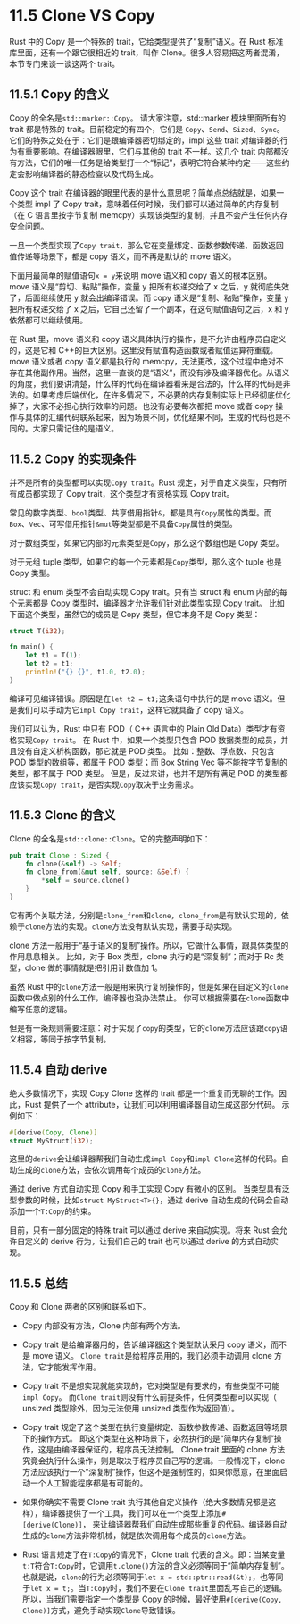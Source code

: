 # 11.5 Clone VS Copy

Rust 中的 Copy 是一个特殊的 trait，它给类型提供了“复制”语义。在 Rust 标准库里面，还有一个跟它很相近的 trait，叫作 Clone。很多人容易把这两者混淆，本节专门来谈一谈这两个 trait。

## 11.5.1 Copy 的含义

Copy 的全名是`std::marker::Copy`。
请大家注意，std::marker 模块里面所有的 trait 都是特殊的 trait。目前稳定的有四个，它们是 `Copy`、`Send`、`Sized`、`Sync`。它们的特殊之处在于：它们是跟编译器密切绑定的，impl 这些 trait 对编译器的行为有重要影响。在编译器眼里，它们与其他的 trait 不一样。这几个 trait 内部都没有方法，它们的唯一任务是给类型打一个“标记”，表明它符合某种约定——这些约定会影响编译器的静态检查以及代码生成。

Copy 这个 trait 在编译器的眼里代表的是什么意思呢？简单点总结就是，如果一个类型 impl 了 Copy trait，意味着任何时候，我们都可以通过简单的内存复制（在 C 语言里按字节复制 memcpy）实现该类型的复制，并且不会产生任何内存安全问题。

一旦一个类型实现了`Copy trait`，那么它在变量绑定、函数参数传递、函数返回值传递等场景下，都是 copy 语义，而不再是默认的 move 语义。

下面用最简单的赋值语句`x = y`来说明 move 语义和 copy 语义的根本区别。move 语义是“剪切、粘贴”操作，变量 y 把所有权递交给了 x 之后，y 就彻底失效了，后面继续使用 y 就会出编译错误。而 copy 语义是“复制、粘贴”操作，变量 y 把所有权递交给了 x 之后，它自己还留了一个副本，在这句赋值语句之后，x 和 y 依然都可以继续使用。

在 Rust 里，move 语义和 copy 语义具体执行的操作，是不允许由程序员自定义的，这是它和 C++的巨大区别。这里没有赋值构造函数或者赋值运算符重载。move 语义或者 copy 语义都是执行的 memcpy，无法更改，这个过程中绝对不存在其他副作用。当然，这里一直谈的是“语义”，而没有涉及编译器优化。从语义的角度，我们要讲清楚，什么样的代码在编译器看来是合法的，什么样的代码是非法的。如果考虑后端优化，在许多情况下，不必要的内存复制实际上已经彻底优化掉了，大家不必担心执行效率的问题。也没有必要每次都把 move 或者 copy 操作与具体的汇编代码联系起来，因为场景不同，优化结果不同，生成的代码也是不同的。大家只需记住的是语义。

## 11.5.2 Copy 的实现条件

并不是所有的类型都可以实现`Copy trait`。Rust 规定，对于自定义类型，只有所有成员都实现了 Copy trait，这个类型才有资格实现 Copy trait。

常见的数字类型、`bool`类型、共享借用指针`&`，都是具有`Copy`属性的类型。而`Box`、`Vec`、可写借用指针`&mut`等类型都是不具备`Copy`属性的类型。

对于数组类型，如果它内部的元素类型是`Copy`，那么这个数组也是 Copy 类型。

对于元组 tuple 类型，如果它的每一个元素都是`Copy`类型，那么这个 tuple 也是 Copy 类型。

struct 和 enum 类型不会自动实现 Copy trait。只有当 struct 和 enum 内部的每个元素都是 Copy 类型时，编译器才允许我们针对此类型实现 Copy trait。
比如下面这个类型，虽然它的成员是 Copy 类型，但它本身不是 Copy 类型：

```rust
struct T(i32);

fn main() {
    let t1 = T(1);
    let t2 = t1;
    println!("{} {}", t1.0, t2.0);
}
```

编译可见编译错误。原因是在`let t2 = t1;`这条语句中执行的是 move 语义。但是我们可以手动为它`impl Copy trait`，这样它就具备了 copy 语义。

我们可以认为，Rust 中只有 POD（ C++ 语言中的 Plain Old Data）类型才有资格实现`Copy trait`。
在 Rust 中，如果一个类型只包含 POD 数据类型的成员，并且没有自定义析构函数，那它就是 POD 类型。
比如：整数、浮点数、只包含 POD 类型的数组等，都属于 POD 类型；而 Box String Vec 等不能按字节复制的类型，都不属于 POD 类型。
但是，反过来讲，也并不是所有满足 POD 的类型都应该实现`Copy trait`，是否实现`Copy`取决于业务需求。

## 11.5.3 Clone 的含义

Clone 的全名是`std::clone::Clone`。它的完整声明如下：

```rust
pub trait Clone : Sized {
    fn clone(&self) -> Self;
    fn clone_from(&mut self, source: &Self) {
        *self = source.clone()
    }
}
```

它有两个关联方法，分别是`clone_from`和`clone`，`clone_from`是有默认实现的，依赖于`clone`方法的实现。`clone`方法没有默认实现，需要手动实现。

clone 方法一般用于“基于语义的复制”操作。所以，它做什么事情，跟具体类型的作用息息相关。
比如，对于 Box 类型，clone 执行的是“深复制”；而对于 Rc 类型，clone 做的事情就是把引用计数值加 1。

虽然 Rust 中的`clone`方法一般是用来执行复制操作的，但是如果在自定义的`clone`函数中做点别的什么工作，编译器也没办法禁止。
你可以根据需要在`clone`函数中编写任意的逻辑。

但是有一条规则需要注意：对于实现了`copy`的类型，它的`clone`方法应该跟`copy`语义相容，等同于按字节复制。

## 11.5.4 自动 derive

绝大多数情况下，实现 Copy Clone 这样的 trait 都是一个重复而无聊的工作。因此，Rust 提供了一个 attribute，让我们可以利用编译器自动生成这部分代码。
示例如下：

```rust
#[derive(Copy, Clone)]
struct MyStruct(i32);
```

这里的`derive`会让编译器帮我们自动生成`impl Copy`和`impl Clone`这样的代码。自动生成的`clone`方法，会依次调用每个成员的`clone`方法。

通过 derive 方式自动实现 Copy 和手工实现 Copy 有微小的区别。
当类型具有泛型参数的时候，比如`struct MyStruct<T>{}`，通过 derive 自动生成的代码会自动添加一个`T:Copy`的约束。

目前，只有一部分固定的特殊 trait 可以通过 derive 来自动实现。将来 Rust 会允许自定义的 derive 行为，让我们自己的 trait 也可以通过 derive 的方式自动实现。

## 11.5.5 总结

Copy 和 Clone 两者的区别和联系如下。

* Copy 内部没有方法，Clone 内部有两个方法。

* Copy trait 是给编译器用的，告诉编译器这个类型默认采用 copy 语义，而不是 move 语义。
  `Clone trait`是给程序员用的，我们必须手动调用 clone 方法，它才能发挥作用。

* Copy trait 不是想实现就能实现的，它对类型是有要求的，有些类型不可能`impl Copy`。
  而`Clone trait`则没有什么前提条件，任何类型都可以实现（ unsized 类型除外，因为无法使用 unsized 类型作为返回值）。

* Copy trait 规定了这个类型在执行变量绑定、函数参数传递、函数返回等场景下的操作方式。
  即这个类型在这种场景下，必然执行的是“简单内存复制”操作，这是由编译器保证的，程序员无法控制。
  Clone trait 里面的 clone 方法究竟会执行什么操作，则是取决于程序员自己写的逻辑。一般情况下，clone 方法应该执行一个“深复制”操作，但这不是强制性的，如果你愿意，在里面启动一个人工智能程序都是有可能的。

* 如果你确实不需要 Clone trait 执行其他自定义操作（绝大多数情况都是这样），编译器提供了一个工具，我们可以在一个类型上添加`#[derive(Clone)]`，
  来让编译器帮我们自动生成那些重复的代码。编译器自动生成的`clone`方法非常机械，就是依次调用每个成员的`clone`方法。

* Rust 语言规定了在`T:Copy`的情况下，Clone trait 代表的含义。即：当某变量`t:T`符合`T:Copy`时，它调用`t.clone()`方法的含义必须等同于“简单内存复制”。
  也就是说，`clone`的行为必须等同于`let x = std::ptr::read(&t);`，也等同于`let x = t;`。当`T:Copy`时，我们不要在`Clone trait`里面乱写自己的逻辑。
  所以，当我们需要指定一个类型是 Copy 的时候，最好使用`#[derive(Copy, Clone)]`方式，避免手动实现`Clone`导致错误。
